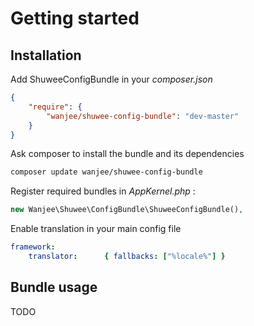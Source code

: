 # Getting started


## Installation

Add ShuweeConfigBundle in your *composer.json*

``` .json
{
    "require": {
        "wanjee/shuwee-config-bundle": "dev-master"
    }
}
```

Ask composer to install the bundle and its dependencies

``` bash
composer update wanjee/shuwee-config-bundle
```

Register required bundles in *AppKernel.php* :

``` php
new Wanjee\Shuwee\ConfigBundle\ShuweeConfigBundle(),
```

Enable translation in your main config file

``` yaml
framework:
    translator:      { fallbacks: ["%locale%"] }
```

## Bundle usage

TODO